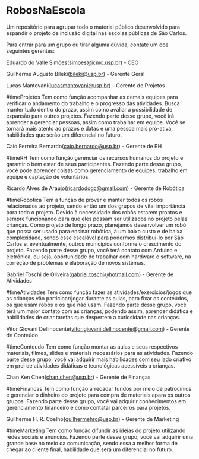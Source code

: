 # RobosNaEscola
Um repositório para agrupar todo o material público desenvolvido para espandir o projeto de inclusão digital nas escolas públicas de São Carlos.

Para entrar para um grupo ou tirar alguma dúvida, contate um dos seguintes gerentes:

Eduardo do Valle Simões(simoes@icmc.usp.br) - CEO


Guilherme Augusto Bileki(bileki@usp.br) - Gerente Geral


Lucas Mantovani(lucasmantovani@usp.br) - Gerente de Projetos

#timeProjetos
Tem como função acompanhar as demais equipes para verificar o andamento do trabalho e o progresso das atividades. Busca manter tudo dentro do prazo, assim como avaliar a possibilidade de expansão para outros projetos.
Fazendo parte desse grupo, você irá aprender a gerenciar pessoas, assim como trabalhar em equipe. Você se tornará mais atento ao prazos e datas e uma pessoa mais pró-ativa, habilidades que serão um diferencial no futuro.




Caio Ferreira Bernardo(caio.bernardo@usp.br) - Gerente de RH

#timeRH
Tem como função gerenciar os recursos humanos do projeto e garantir o bem estar de seus participantes. 
Fazendo parte desse grupo, você pode aprender coisas como gerenciamento de equipes, trabalho em equipe e captação de voluntários.




Ricardo Alves de Araujo(ricardodogc@gmail.com) - Gerente de Robótica

#timeRobotica
Tem a função de prover e manter todos os robôs relacionados ao projeto, sendo então um dos grupos de vital importância para todo o projeto. Devido à necessidade dos robôs estarem prontos e sempre funcionando para que eles possam ser utilizados no projeto pelas crianças. Como projeto de longo prazo, planejamos desenvolver um robô que possa ser usado para ensinar robótica, à um baixo custo e de baixa complexidade, sendo esse escalável para podermos distribuí-lo por São Carlos e, eventualmente, outros municípios conforme o crescimento do projeto. 
Fazendo parte desse grupo, você terá contato com Arduino e eletrônica, ou seja, oportunidade de trabalhar com hardware e software, na correção de problemas e elaboração de novos sistemas. 




Gabriel Toschi de Oliveira(gabriel.toschi@hotmail.com) - Gerente de Atividades

#timeAtividades
Tem como função fazer as atividades/exercícios/jogos que as crianças vão participar/jogar durante as aulas, para fixar os conteúdos, os que usam robôs e os que não usam.
Fazendo parte desse grupo, você terá um maior contato com as crianças, podendo assim, aprender didática e habilidades de criar tarefas que despertem a curiosidade nas crianças.




Vitor Giovani Dellinocente(vitor.giovani.dellinocente@gmail.com) - Gerente de Conteúdo

#timeConteudo
Tem como função montar as aulas e seus respectivos materiais, filmes, slides e materiais necessários para as atividades.
Fazendo parte desse grupo, você vai adquirir mais habilidades com seu lado criativo em prol de atividades didáticas e tecnológicas acessíveis a crianças.




Chan Ken Chen(chan.chen@usp.br) - Gerente de Finanças

#timeFinancas
Tem como função arrecadar fundos por meio de patrocínios e gerenciar o dinheiro do projeto para compra de materiais apara os outros grupos.
Fazendo parte desse grupo, você vai adquirir conhecimentos em gerenciamento financeiro e como contatar parceiros para projetos.



Guilherme H. R. Coelho(guilhermehrc@usp.br) - Gerente de Marketing

#timeMarketing
Tem como função difundir as ideias do projeto utilizando redes sociais e anúncios. 
Fazendo parte desse grupo, você vai adquirir uma grande base no meio da comunicação, sendo essa a melhor forma de chegar ao cliente final, habilidade que será um diferencial no futuro.
